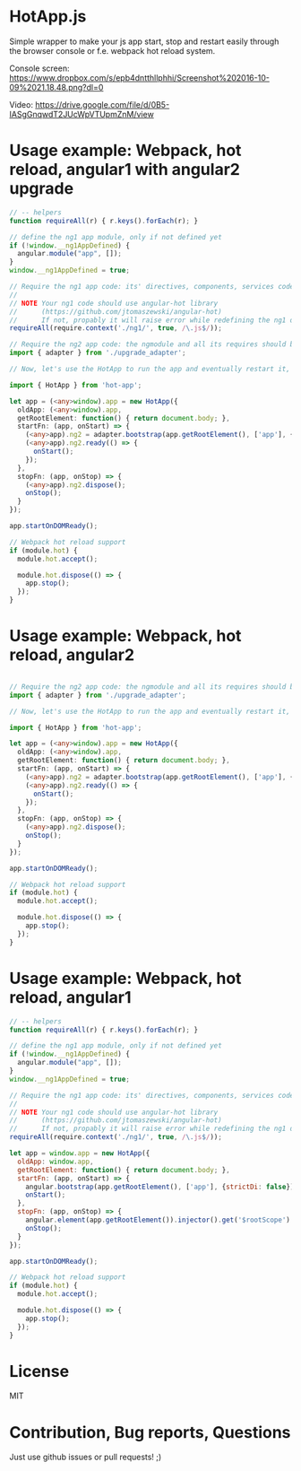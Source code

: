 # HotApp.js

Simple wrapper to make your js app start, stop and restart easily through the browser console or f.e. webpack hot reload system.

Console screen: https://www.dropbox.com/s/epb4dntthllphhi/Screenshot%202016-10-09%2021.18.48.png?dl=0

Video: https://drive.google.com/file/d/0B5-IASgGnqwdT2JUcWpVTUpmZnM/view

# Usage example: Webpack, hot reload, angular1 with angular2 upgrade

```ts
// -- helpers
function requireAll(r) { r.keys().forEach(r); }

// define the ng1 app module, only if not defined yet
if (!window.__ng1AppDefined) {
  angular.module("app", []);
}
window.__ng1AppDefined = true;

// Require the ng1 app code: its' directives, components, services code and so on
//
// NOTE Your ng1 code should use angular-hot library
//      (https://github.com/jtomaszewski/angular-hot)
//      If not, propably it will raise error while redefining the ng1 directives/components.
requireAll(require.context('./ng1/', true, /\.js$/));

// Require the ng2 app code: the ngmodule and all its requires should be in upgrade_adapter.ts code
import { adapter } from './upgrade_adapter';

// Now, let's use the HotApp to run the app and eventually restart it, if needed

import { HotApp } from 'hot-app';

let app = (<any>window).app = new HotApp({
  oldApp: (<any>window).app,
  getRootElement: function() { return document.body; },
  startFn: (app, onStart) => {
    (<any>app).ng2 = adapter.bootstrap(app.getRootElement(), ['app'], {strictDi: false});
    (<any>app).ng2.ready(() => {
      onStart();
    });
  },
  stopFn: (app, onStop) => {
    (<any>app).ng2.dispose();
    onStop();
  }
});

app.startOnDOMReady();

// Webpack hot reload support
if (module.hot) {
  module.hot.accept();

  module.hot.dispose(() => {
    app.stop();
  });
}
```

# Usage example: Webpack, hot reload, angular2

```ts

// Require the ng2 app code: the ngmodule and all its requires should be in upgrade_adapter.ts code
import { adapter } from './upgrade_adapter';

// Now, let's use the HotApp to run the app and eventually restart it, if needed

import { HotApp } from 'hot-app';

let app = (<any>window).app = new HotApp({
  oldApp: (<any>window).app,
  getRootElement: function() { return document.body; },
  startFn: (app, onStart) => {
    (<any>app).ng2 = adapter.bootstrap(app.getRootElement(), ['app'], {strictDi: false});
    (<any>app).ng2.ready(() => {
      onStart();
    });
  },
  stopFn: (app, onStop) => {
    (<any>app).ng2.dispose();
    onStop();
  }
});

app.startOnDOMReady();

// Webpack hot reload support
if (module.hot) {
  module.hot.accept();

  module.hot.dispose(() => {
    app.stop();
  });
}
```

# Usage example: Webpack, hot reload, angular1

```js
// -- helpers
function requireAll(r) { r.keys().forEach(r); }

// define the ng1 app module, only if not defined yet
if (!window.__ng1AppDefined) {
  angular.module("app", []);
}
window.__ng1AppDefined = true;

// Require the ng1 app code: its' directives, components, services code and so on
//
// NOTE Your ng1 code should use angular-hot library
//      (https://github.com/jtomaszewski/angular-hot)
//      If not, propably it will raise error while redefining the ng1 directives/components.
requireAll(require.context('./ng1/', true, /\.js$/));

let app = window.app = new HotApp({
  oldApp: window.app,
  getRootElement: function() { return document.body; },
  startFn: (app, onStart) => {
    angular.bootstrap(app.getRootElement(), ['app'], {strictDi: false});
    onStart();
  },
  stopFn: (app, onStop) => {
    angular.element(app.getRootElement()).injector().get('$rootScope').$destroy();
    onStop();
  }
});

app.startOnDOMReady();

// Webpack hot reload support
if (module.hot) {
  module.hot.accept();

  module.hot.dispose(() => {
    app.stop();
  });
}
```

# License

MIT

# Contribution, Bug reports, Questions

Just use github issues or pull requests! ;)
